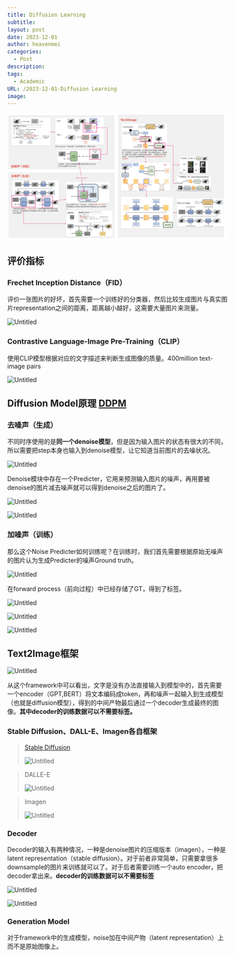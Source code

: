 ```yaml
---
title: Diffusion Learning
subtitle: 
layout: post
date: 2023-12-01
author: heavenmei
categories:
  - Post
description: 
tags:
  - Academic
URL: /2023-12-01-Diffusion Learning
image:
---
```



![Untitled.png](https://raw.githubusercontent.com/heavenmei/heavenmei.github.io/master/images/202312121119465.png)
## 评价指标

### Frechet Inception Distance（FID）

评价一张图片的好坏，首先需要一个训练好的分类器，然后比较生成图片与真实图片representation之间的距离，距离越小越好，这需要大量图片来测量。

![Untitled](https://prod-files-secure.s3.us-west-2.amazonaws.com/568ff324-820e-4458-94c0-e72a5b6a8e65/ab32932e-bd14-4d15-8f07-f8a7c6cbab59/Untitled.png)

### ****Contrastive Language-Image Pre-Training（CLIP）****

使用CLIP模型根据对应的文字描述来判断生成图像的质量。400million text-image pairs

![Untitled](https://prod-files-secure.s3.us-west-2.amazonaws.com/568ff324-820e-4458-94c0-e72a5b6a8e65/c2e08dfd-038a-4e6b-b309-b5468c97cb45/Untitled.png)

## Diffusion Model原理 [DDPM](https://arxiv.org/abs/2006.11239)

### 去噪声（生成）

不同时序使用的是**同一个denoise模型**，但是因为输入图片的状态有很大的不同，所以需要把step本身也输入到denoise模型，让它知道当前图片的去噪状况。

![Untitled](https://prod-files-secure.s3.us-west-2.amazonaws.com/568ff324-820e-4458-94c0-e72a5b6a8e65/e2165ea8-9a3e-4a71-85cf-03fcb86bd597/Untitled.png)

Denoise模块中存在一个Predicter，它用来预测输入图片的噪声，再用要被denoise的图片减去噪声就可以得到denoise之后的图片了。

![Untitled](https://prod-files-secure.s3.us-west-2.amazonaws.com/568ff324-820e-4458-94c0-e72a5b6a8e65/5b5b5fee-eef5-4232-9bd6-84bbd4c29ccb/Untitled.png)

![Untitled](https://prod-files-secure.s3.us-west-2.amazonaws.com/568ff324-820e-4458-94c0-e72a5b6a8e65/04f30b69-2ba4-4b55-b86b-3bae8be58906/Untitled.png)

### 加噪声（训练）

那么这个Noise Predicter如何训练呢？在训练时，我们首先需要根据原始无噪声的图片认为生成Predicter的噪声Ground truth。

![Untitled](https://prod-files-secure.s3.us-west-2.amazonaws.com/568ff324-820e-4458-94c0-e72a5b6a8e65/09513c5b-d848-46f1-8b50-78724bf6a1d7/Untitled.png)

在forward process（前向过程）中已经存储了GT，得到了标签。

![Untitled](https://prod-files-secure.s3.us-west-2.amazonaws.com/568ff324-820e-4458-94c0-e72a5b6a8e65/6b58c56a-6008-401a-9b0d-e27947f04d4d/Untitled.png)

![Untitled](https://prod-files-secure.s3.us-west-2.amazonaws.com/568ff324-820e-4458-94c0-e72a5b6a8e65/d497cf60-bce6-4b2f-9bd1-2e35e4801f27/Untitled.png)

![Untitled](https://prod-files-secure.s3.us-west-2.amazonaws.com/568ff324-820e-4458-94c0-e72a5b6a8e65/8b212294-180e-43bf-9b9f-cff8b4482f13/Untitled.png)

## Text2Image框架

![Untitled](https://prod-files-secure.s3.us-west-2.amazonaws.com/568ff324-820e-4458-94c0-e72a5b6a8e65/4bc084c0-52d2-451f-a2c2-f696f7d22757/Untitled.png)

从这个framework中可以看出，文字是没有办法直接输入到模型中的，首先需要一个encoder（GPT,BERT）将文本编码成token，再和噪声一起输入到生成模型（也就是diffusion模型），得到的中间产物最后通过一个decoder生成最终的图像。**其中decoder的训练数据可以不需要标签。**

### ****Stable Diffusion、DALL-E、Imagen****各自框架

> [Stable Diffusion](https://www.notion.so/High-Resolution-Image-Synthesis-with-Latent-Diffusion-Models-66e17659d5e145ea93ed2eaef546d1aa?pvs=21)
> 
> ![Untitled](https://prod-files-secure.s3.us-west-2.amazonaws.com/568ff324-820e-4458-94c0-e72a5b6a8e65/b4000e36-993d-4d92-9eca-e5ae94c34f3f/Untitled.png)

> DALLE-E
> 
> ![Untitled](https://prod-files-secure.s3.us-west-2.amazonaws.com/568ff324-820e-4458-94c0-e72a5b6a8e65/3a0a2626-17e4-47f5-97eb-f731ec71e0ce/Untitled.png)

> Imagen
> 
> ![Untitled](https://prod-files-secure.s3.us-west-2.amazonaws.com/568ff324-820e-4458-94c0-e72a5b6a8e65/d8a3db67-2e42-4fae-a1b3-57dcb3a66bbd/Untitled.png)

### Decoder

Decoder的输入有两种情况，一种是denoise图片的压缩版本（imagen），一种是latent representation（stable diffusion）。对于前者非常简单，只需要拿很多downsample的图片来训练就可以了。对于后者需要训练一个auto encoder，把decoder拿出来。**decoder的训练数据可以不需要标签**

![Untitled](https://prod-files-secure.s3.us-west-2.amazonaws.com/568ff324-820e-4458-94c0-e72a5b6a8e65/ea9fd821-b38b-4e77-89a2-25bc1a224140/Untitled.png)

![Untitled](https://prod-files-secure.s3.us-west-2.amazonaws.com/568ff324-820e-4458-94c0-e72a5b6a8e65/924e059b-04e6-43ea-a5cd-ae272dc3bf8b/Untitled.png)

### Generation Model

对于framework中的生成模型，noise加在中间产物（latent representation）上而不是原始图像上。